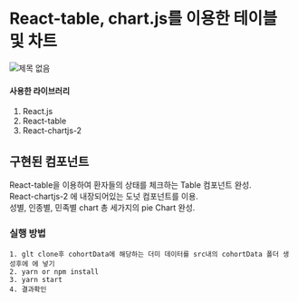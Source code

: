 # React-table, chart.js를 이용한 테이블 및 차트

![제목 없음](https://user-images.githubusercontent.com/19775066/110325919-4dc3f800-805b-11eb-951b-0bf351950af0.png)

#### 사용한 라이브러리 

1. React.js
2. React-table
3. React-chartjs-2
## 구현된 컴포넌트

React-table을 이용하여 환자들의 상태를 체크하는 Table 컴포넌트 완성.  
React-chartjs-2 에 내장되어있는 도넛 컴포넌트를 이용.  
성별, 인종별, 민족별 chart 총 세가지의 pie Chart 완성.  



### 실행 방법

    1. glt clone후 cohortData에 해당하는 더미 데이터를 src내의 cohortData 폴더 생성후에 에 넣기
    2. yarn or npm install
    3. yarn start 
    4. 결과확인
